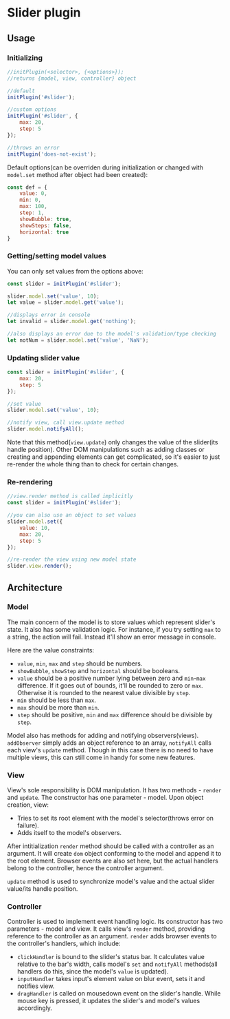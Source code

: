 # Slider plugin

## Usage

### Initializing

```js
//initPlugin(<selector>, {<options>});
//returns {model, view, controller} object

//default
initPlugin('#slider');

//custom options
initPlugin('#slider', {
    max: 20,
    step: 5
});

//throws an error
initPlugin('does-not-exist');
```

Default options(can be overriden during initialization or changed with `model.set` method after object had been created):

```js
const def = {
    value: 0,
    min: 0,
    max: 100,
    step: 1,
    showBubble: true,
    showSteps: false,
    horizontal: true
}
```

### Getting/setting model values

You can only set values from the options above:

```js
const slider = initPlugin('#slider');

slider.model.set('value', 10);
let value = slider.model.get('value');

//displays error in console
let invalid = slider.model.get('nothing');

//also displays an error due to the model's validation/type checking
let notNum = slider.model.set('value', 'NaN');
```

### Updating slider value

```js
const slider = initPlugin('#slider', {
    max: 20,
    step: 5
});

//set value
slider.model.set('value', 10);

//notify view, call view.update method
slider.model.notifyAll();
```

Note that this method(`view.update`) only changes the value of the slider(its handle position). Other DOM manipulations such as adding classes or creating and appending elements can get complicated, so it's easier to just re-render the whole thing than to check for certain changes.

### Re-rendering

```js
//view.render method is called implicitly
const slider = initPlugin('#slider');

//you can also use an object to set values
slider.model.set({
    value: 10,
    max: 20,
    step: 5
});

//re-render the view using new model state
slider.view.render();
```

## Architecture

### Model

The main concern of the model is to store values which represent slider's state. It also has some validation logic. For instance, if you try setting `max` to a string, the action will fail. Instead it'll show an error message in console. 

Here are the value constraints:

* `value`, `min`, `max` and `step` should be numbers.
* `showBubble`, `showStep` and `horizontal` should be booleans.
* `value` should be a positive number lying between zero and `min`-`max` difference. If it goes out of bounds, it'll be rounded to zero or `max`. Otherwise it is rounded to the nearest value divisible by `step`.
* `min` should be less than `max`.
* `max` should be more than `min`.
* `step` should be positive, `min` and `max` difference should be divisible by `step`.

Model also has methods for adding and notifying observers(views). `addObserver` simply adds an object reference to an array, `notifyAll` calls each view's `update` method. Though in this case there is no need to have multiple views, this can still come in handy for some new features.

### View

View's sole responsibility is DOM manipulation. It has two methods - `render` and `update`. The constructor has one parameter - model. Upon object creation, view:

* Tries to set its root element with the model's selector(throws error on failure).
* Adds itself to the model's observers.

After intitialization `render` method should be called with a controller as an argument. It will create `dom` object conforming to the model and append it to the root element. Browser events are also set here, but the actual handlers belong to the controller, hence the controller argument.

`update` method is used to synchronize model's value and the actual slider value/its handle position.

### Controller

Controller is used to implement event handling logic. Its constructor has two parameters - model and view. It calls view's `render` method, providing reference to the controller as an argument. `render` adds browser events to the controller's handlers, which include:

* `clickHandler` is bound to the slider's status bar. It calculates value relative to the bar's width, calls model's `set` and `notifyAll` methods(all handlers do this, since the model's `value` is updated).
* `inputHandler` takes input's element value on blur event, sets it and notifies view.
* `dragHandler` is called on mousedown event on the slider's handle. While mouse key is pressed, it updates the slider's and model's values accordingly.